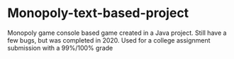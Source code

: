 # Monopoly-text-based-project
Monopoly game console based game created in a Java project. Still have a few bugs, but was completed in 2020. Used for a college assignment submission with a 99%/100% grade
